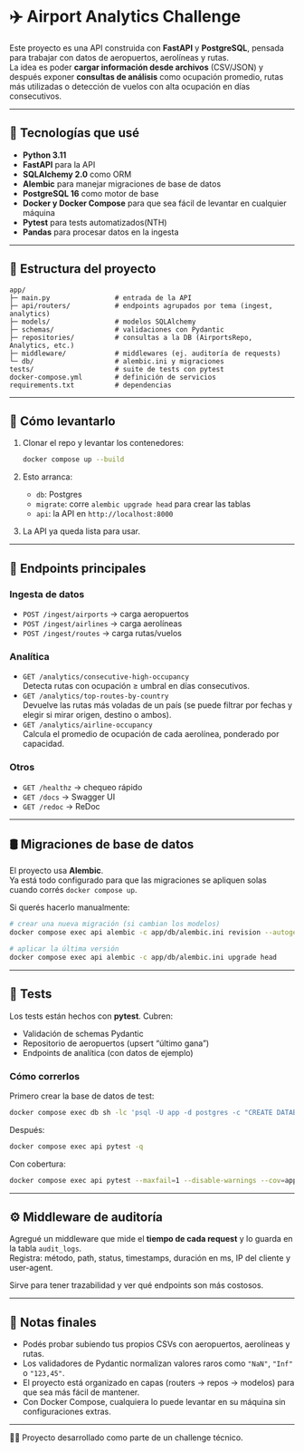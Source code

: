 # ✈️ Airport Analytics Challenge

Este proyecto es una API construida con **FastAPI** y **PostgreSQL**, pensada para trabajar con datos de aeropuertos, aerolíneas y rutas.  
La idea es poder **cargar información desde archivos** (CSV/JSON) y después exponer **consultas de análisis** como ocupación promedio, rutas más utilizadas o detección de vuelos con alta ocupación en días consecutivos.

---

## 🚀 Tecnologías que usé

- **Python 3.11**
- **FastAPI** para la API
- **SQLAlchemy 2.0** como ORM
- **Alembic** para manejar migraciones de base de datos
- **PostgreSQL 16** como motor de base
- **Docker y Docker Compose** para que sea fácil de levantar en cualquier máquina
- **Pytest** para tests automatizados(NTH)
- **Pandas** para procesar datos en la ingesta

---

## 📂 Estructura del proyecto

```
app/
├─ main.py                # entrada de la API
├─ api/routers/           # endpoints agrupados por tema (ingest, analytics)
├─ models/                # modelos SQLAlchemy
├─ schemas/               # validaciones con Pydantic
├─ repositories/          # consultas a la DB (AirportsRepo, Analytics, etc.)
├─ middleware/            # middlewares (ej. auditoría de requests)
└─ db/                    # alembic.ini y migraciones
tests/                    # suite de tests con pytest
docker-compose.yml        # definición de servicios
requirements.txt          # dependencias
```

---

## 🐳 Cómo levantarlo

1. Clonar el repo y levantar los contenedores:
   ```bash
   docker compose up --build
   ```

2. Esto arranca:
   - `db`: Postgres
   - `migrate`: corre `alembic upgrade head` para crear las tablas
   - `api`: la API en `http://localhost:8000`

3. La API ya queda lista para usar.

---

## 📖 Endpoints principales

### Ingesta de datos
- `POST /ingest/airports` → carga aeropuertos  
- `POST /ingest/airlines` → carga aerolíneas  
- `POST /ingest/routes` → carga rutas/vuelos  

### Analítica
- `GET /analytics/consecutive-high-occupancy`  
  Detecta rutas con ocupación ≥ umbral en días consecutivos.  
- `GET /analytics/top-routes-by-country`  
  Devuelve las rutas más voladas de un país (se puede filtrar por fechas y elegir si mirar origen, destino o ambos).  
- `GET /analytics/airline-occupancy`  
  Calcula el promedio de ocupación de cada aerolínea, ponderado por capacidad.  

### Otros
- `GET /healthz` → chequeo rápido  
- `GET /docs` → Swagger UI  
- `GET /redoc` → ReDoc  

---

## 🛢️ Migraciones de base de datos

El proyecto usa **Alembic**.  
Ya está todo configurado para que las migraciones se apliquen solas cuando corrés `docker compose up`.  

Si querés hacerlo manualmente:
```bash
# crear una nueva migración (si cambian los modelos)
docker compose exec api alembic -c app/db/alembic.ini revision --autogenerate -m "mensaje"

# aplicar la última versión
docker compose exec api alembic -c app/db/alembic.ini upgrade head
```

---

## 🧪 Tests

Los tests están hechos con **pytest**. Cubren:
- Validación de schemas Pydantic
- Repositorio de aeropuertos (upsert “último gana”)
- Endpoints de analítica (con datos de ejemplo)

### Cómo correrlos
Primero crear la base de datos de test:
```bash
docker compose exec db sh -lc 'psql -U app -d postgres -c "CREATE DATABASE airports_test;"'
```

Después:
```bash
docker compose exec api pytest -q
```

Con cobertura:
```bash
docker compose exec api pytest --maxfail=1 --disable-warnings --cov=app -q
```

---

## ⚙️ Middleware de auditoría

Agregué un middleware que mide el **tiempo de cada request** y lo guarda en la tabla `audit_logs`.  
Registra: método, path, status, timestamps, duración en ms, IP del cliente y user-agent.  

Sirve para tener trazabilidad y ver qué endpoints son más costosos.

---

## 📝 Notas finales

- Podés probar subiendo tus propios CSVs con aeropuertos, aerolíneas y rutas.  
- Los validadores de Pydantic normalizan valores raros como `"NaN"`, `"Inf"` o `"123,45"`.  
- El proyecto está organizado en capas (routers → repos → modelos) para que sea más fácil de mantener.  
- Con Docker Compose, cualquiera lo puede levantar en su máquina sin configuraciones extras.  

---

👨‍💻 Proyecto desarrollado como parte de un challenge técnico.
